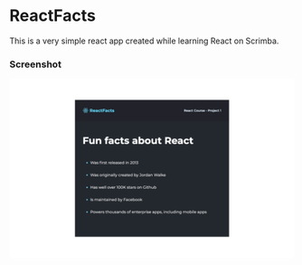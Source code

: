 # ReactFacts
This is a very simple react app created while learning React on Scrimba.

### Screenshot
<img src="screenshot.png" alt="screenshot"/>